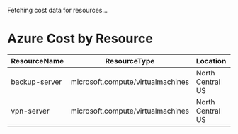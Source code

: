 Fetching cost data for resources...
# Azure Cost by Resource

| ResourceName | ResourceType | Location | ResourceGroupName | ServiceName | ServiceTier | Meter | Amount |
|---|---|---|---|---|---|---|---:|
|backup-server | microsoft.compute/virtualmachines | North Central US | personal-network |  Virtual Machines | DSv2 Series VM | DS1 v2 Spot | 0.05 USD |
|vpn-server | microsoft.compute/virtualmachines | North Central US | personal-network |  Virtual Machines | DSv2 Series VM | DS1 v2 Spot | 0.05 USD |
